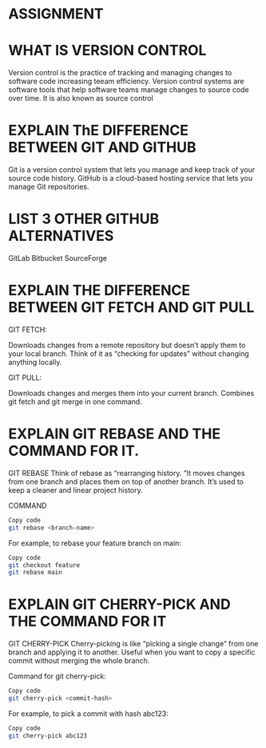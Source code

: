 # ASSIGNMENT

# WHAT IS VERSION CONTROL

Version control is the practice of tracking and managing changes to software code increasing teeam efficiency. Version control systems are software tools that help software teams manage changes to source code over time. It is also known as source control


# EXPLAIN ThE DIFFERENCE BETWEEN GIT AND GITHUB

Git is a version control system that lets you manage and keep track of your source code history. GitHub is a cloud-based hosting service that lets you manage Git repositories.

# LIST 3 OTHER GITHUB ALTERNATIVES

GitLab
Bitbucket
SourceForge

# EXPLAIN THE DIFFERENCE BETWEEN GIT FETCH AND GIT PULL

GIT FETCH:

Downloads changes from a remote repository but doesn’t apply them to your local branch.
Think of it as “checking for updates” without changing anything locally.

GIT PULL:

Downloads changes and merges them into your current branch.
Combines git fetch and git merge in one command.

#  EXPLAIN GIT REBASE AND THE COMMAND FOR IT.

GIT REBASE 
Think of rebase as “rearranging history. ”It moves changes from one branch and places them on top of another branch. It’s used to keep a cleaner and linear project history.

COMMAND 

```bash
Copy code
git rebase <branch-name>
```

For example, to rebase your feature branch on main:

```bash
Copy code
git checkout feature
git rebase main
```

# EXPLAIN  GIT CHERRY-PICK AND THE COMMAND FOR IT 
GIT CHERRY-PICK 
Cherry-picking is like “picking a single change” from one branch and applying it to another. Useful when you want to copy a specific commit without merging the whole branch.

Command for git cherry-pick:
```bash
Copy code
git cherry-pick <commit-hash>
```

For example, to pick a commit with hash abc123:

```bash
Copy code
git cherry-pick abc123
```

